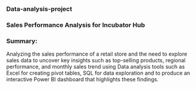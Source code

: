 ### Data-analysis-project
### Sales Performance Analysis for Incubator Hub
### Summary: 
Analyzing the sales performance of a retail store and the need to explore sales data to uncover key insights such as top-selling products, regional 
performance, and monthly sales trend using Data analysis tools such as Excel for creating pivot tables, SQL for data exploration and to produce an interactive Power BI 
dashboard that highlights these findings.
